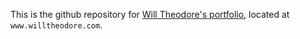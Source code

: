 This is the github repository for [Will Theodore's portfolio](https://www.willtheodore.com), located at `www.willtheodore.com`.